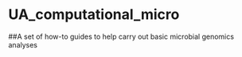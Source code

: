 # UA_computational_micro
##A set of how-to guides to help carry out basic microbial genomics analyses
